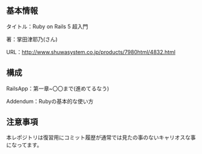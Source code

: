 ## 基本情報

タイトル：Ruby on Rails 5 超入門

著：掌田津耶乃(さん)

URL：http://www.shuwasystem.co.jp/products/7980html/4832.html

## 構成

RailsApp：第一章~〇〇まで(進めてるなう)

Addendum：Rubyの基本的な使い方

## 注意事項

本レポジトリは復習用にコミット履歴が通常では見たの事のないキャリオスな事になってます。
